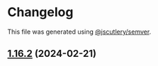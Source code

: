 # Changelog

This file was generated using [@jscutlery/semver](https://github.com/jscutlery/semver).

## [1.16.2](https://github.com/pazznetwork/ngx-chat/compare/ngx-xmpp-1.16.1...ngx-xmpp-1.16.2) (2024-02-21)
